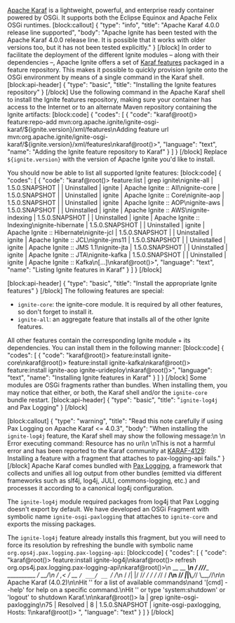 [Apache Karaf](https://karaf.apache.org/) is a lightweight, powerful, and enterprise ready container powered by OSGi. It supports both the Eclipse Equinox and Apache Felix OSGi runtimes.
[block:callout]
{
  "type": "info",
  "title": "Apache Karaf 4.0.0 release line supported",
  "body": "Apache Ignite has been tested with the Apache Karaf 4.0.0 release line. It is possible that it works with older versions too, but it has not been tested explicitly."
}
[/block]
In order to facilitate the deployment of the different Ignite modules – along with their dependencies –, Apache Ignite offers a set of [Karaf features](https://karaf.apache.org/manual/latest/users-guide/provisioning.html) packaged in a feature repository. This makes it possible to quickly provision Ignite onto the OSGi environment by means of a single command in the Karaf shell.
[block:api-header]
{
  "type": "basic",
  "title": "Installing the Ignite features repository"
}
[/block]
Use the following command in the Apache Karaf shell to install the Ignite features repository, making sure your container has access to the Internet or to an alternate Maven repository containing the Ignite artifacts:
[block:code]
{
  "codes": [
    {
      "code": "karaf@root()> feature:repo-add mvn:org.apache.ignite/ignite-osgi-karaf/${ignite.version}/xml/features\nAdding feature url mvn:org.apache.ignite/ignite-osgi-karaf/${ignite.version}/xml/features\nkaraf@root()>",
      "language": "text",
      "name": "Adding the Ignite feature repository to Karaf"
    }
  ]
}
[/block]
Replace `${ignite.version}` with the version of Apache Ignite you'd like to install.

You should now be able to list all supported Ignite features:
[block:code]
{
  "codes": [
    {
      "code": "karaf@root()> feature:list | grep ignite\nignite-all                    | 1.5.0.SNAPSHOT   |          | Uninstalled | ignite                   | Apache Ignite :: All\nignite-core                   | 1.5.0.SNAPSHOT   |          | Uninstalled | ignite                   | Apache Ignite :: Core\nignite-aop                    | 1.5.0.SNAPSHOT   |          | Uninstalled | ignite                   | Apache Ignite :: AOP\nignite-aws                    | 1.5.0.SNAPSHOT   |          | Uninstalled | ignite                   | Apache Ignite :: AWS\nignite-indexing               | 1.5.0.SNAPSHOT   |          | Uninstalled | ignite                   | Apache Ignite :: Indexing\nignite-hibernate              | 1.5.0.SNAPSHOT   |          | Uninstalled | ignite                   | Apache Ignite :: Hibernate\nignite-jcl                    | 1.5.0.SNAPSHOT   |          | Uninstalled | ignite                   | Apache Ignite :: JCL\nignite-jms11                  | 1.5.0.SNAPSHOT   |          | Uninstalled | ignite                   | Apache Ignite :: JMS 1.1\nignite-jta                    | 1.5.0.SNAPSHOT   |          | Uninstalled | ignite                   | Apache Ignite :: JTA\nignite-kafka                  | 1.5.0.SNAPSHOT   |          | Uninstalled | ignite                   | Apache Ignite :: Kafka\n[...]\nkaraf@root()>",
      "language": "text",
      "name": "Listing Ignite features in Karaf"
    }
  ]
}
[/block]

[block:api-header]
{
  "type": "basic",
  "title": "Install the appropriate Ignite features"
}
[/block]
The following features are special:

* `ignite-core`: the ignite-core module. It is required by all other features, so don't forget to install it.
* `ignite-all`: an aggregate feature that installs all of the other Ignite features.

All other features contain the corresponding Ignite module + its dependencies. You can install them in the following manner:
[block:code]
{
  "codes": [
    {
      "code": "karaf@root()> feature:install ignite-core\nkaraf@root()> feature:install ignite-kafka\nkaraf@root()> feature:install ignite-aop ignite-urideploy\nkaraf@root()>",
      "language": "text",
      "name": "Installing Ignite features in Karaf"
    }
  ]
}
[/block]
Some modules are OSGi fragments rather than bundles. When installing them, you may notice that either, or both, the Karaf shell and/or the `ignite-core` bundle restart.
[block:api-header]
{
  "type": "basic",
  "title": "`ignite-log4j` and Pax Logging"
}
[/block]

[block:callout]
{
  "type": "warning",
  "title": "Read this note carefully if using Pax Logging on Apache Karaf <= 4.0.3",
  "body": "When installing the `ignite-log4j` feature, the Karaf shell may show the following message:\n    \n    Error executing command: Resource has no uri\n    \nThis is not a harmful error and has been reported to the Karaf community at [KARAF-4129](https://issues.apache.org/jira/browse/KARAF-4129): Installing a feature with a fragment that attaches to pax-logging-api fails."
}
[/block]
Apache Karaf comes bundled with [Pax Logging](https://ops4j1.jira.com/wiki/display/paxlogging/Pax+Logging), a framework that collects and unifies all log output from other bundles (emitted via different frameworks such as slf4j, log4j, JULI, commons-logging, etc.) and processes it according to a canonical log4j configuration.

The `ignite-log4j` module required packages from log4j that Pax Logging doesn't export by default. We have developed an OSGi Fragment with symbolic name `ignite-osgi-paxlogging` that attaches to `ignite-core` and exports the missing packages.

The `ignite-log4j` feature already installs this fragment, but you will need to force its resolution by refreshing the bundle with symbolic name `org.ops4j.pax.logging.pax-logging-api`:
[block:code]
{
  "codes": [
    {
      "code": "karaf@root()> feature:install ignite-log4j\nkaraf@root()> refresh org.ops4j.pax.logging.pax-logging-api\nkaraf@root()>\n        __ __                  ____\n       / //_/____ __________ _/ __/\n      / ,<  / __ `/ ___/ __ `/ /_\n     / /| |/ /_/ / /  / /_/ / __/\n    /_/ |_|\\__,_/_/   \\__,_/_/\n\n  Apache Karaf (4.0.2)\n\nHit '<tab>' for a list of available commands\nand '[cmd] --help' for help on a specific command.\nHit '<ctrl-d>' or type 'system:shutdown' or 'logout' to shutdown Karaf.\n\nkaraf@root()> la | grep ignite-osgi-paxlogging\n75 | Resolved  |   8 | 1.5.0.SNAPSHOT                            | ignite-osgi-paxlogging, Hosts: 1\nkaraf@root()> ",
      "language": "text"
    }
  ]
}
[/block]